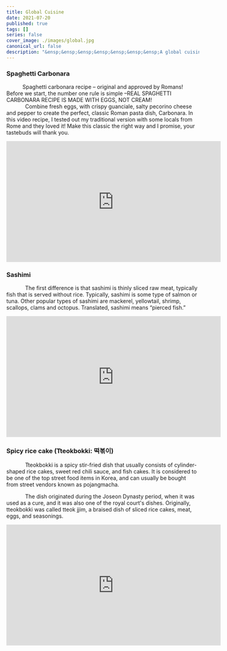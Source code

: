 ```yaml
---
title: Global Cuisine
date: 2021-07-20
published: true
tags: []
series: false
cover_image: ./images/global.jpg
canonical_url: false
description: "&ensp;&ensp;&ensp;&ensp;&ensp;&ensp;&ensp;A global cuisine is a cuisine that is practiced around the world.A cuisine is a characteristic style of cooking practices and traditions,often associated with a specific region, country or culture. To become a global cuisine, a local, regional or national cuisine must spread around the world, its food served worldwide. There have been significant improvements and advances during the last century in food preservation, storage, shipping and production, and today many countries, cities and regions have access to their traditional cuisines and many other global cuisines."
---
```

### Spaghetti Carbonara
&ensp;&ensp;&ensp;&ensp;&ensp;&ensp;Spaghetti carbonara recipe – original and approved by Romans! Before we start, the number one rule is simple –REAL SPAGHETTI CARBONARA RECIPE IS MADE WITH EGGS, NOT CREAM!<br />
&ensp;&ensp;&ensp;&ensp;&ensp;&ensp;&ensp;Combine fresh eggs, with crispy guanciale, salty pecorino cheese and pepper to create the perfect, classic Roman pasta dish, Carbonara. In this video recipe, I tested out my traditional version with some locals from Rome and they loved it! Make this classic the right way and I promise, your tastebuds will thank you.

<iframe width="560" height="315" src="https://www.youtube.com/embed/AvO8UPbIH30" title="YouTube video player" frameborder="0" allow="accelerometer; autoplay; clipboard-write; encrypted-media; gyroscope; picture-in-picture" allowfullscreen></iframe>

### Sashimi
&ensp;&ensp;&ensp;&ensp;&ensp;&ensp;&ensp;The first difference is that sashimi is thinly sliced raw meat, typically fish that is served without rice. Typically, sashimi is some type of salmon or tuna. Other popular types of sashimi are mackerel, yellowtail, shrimp, scallops, clams and octopus. Translated, sashimi means “pierced fish.”
<iframe width="560" height="315" src="https://www.youtube.com/embed/TgoN7bsTFmU" title="YouTube video player" frameborder="0" allow="accelerometer; autoplay; clipboard-write; encrypted-media; gyroscope; picture-in-picture" allowfullscreen></iframe>

### Spicy rice cake (Tteokbokki: 떡볶이)
&ensp;&ensp;&ensp;&ensp;&ensp;&ensp;&ensp;Tteokbokki is a spicy stir-fried dish that usually consists of cylinder-shaped rice cakes, sweet red chili sauce, and fish cakes. It is considered to be one of the top street food items in Korea, and can usually be bought from street vendors known as pojangmacha.

&ensp;&ensp;&ensp;&ensp;&ensp;&ensp;&ensp;The dish originated during the Joseon Dynasty period, when it was used as a cure, and it was also one of the royal court's dishes. Originally, tteokbokki was called tteok jjim, a braised dish of sliced rice cakes, meat, eggs, and seasonings.

<iframe width="560" height="315" src="https://www.youtube.com/embed/TA3Uo3a9674" title="YouTube video player" frameborder="0" allow="accelerometer; autoplay; clipboard-write; encrypted-media; gyroscope; picture-in-picture" allowfullscreen></iframe>